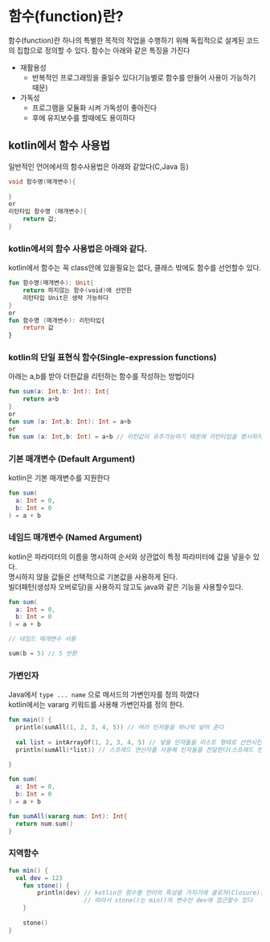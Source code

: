 # 함수(function)란?
함수(function)란 하나의 특별한 목적의 작업을 수행하기 위해 독립적으로 설계된 코드의 집합으로 정의할 수 있다.
함수는 아래와 같은 특징을 가진다
- 재활용성
  - 반복적인 프로그래밍을 줄일수 있다(기능별로 함수를 만들어 사용이 가능하기 때문)
- 가독성
  - 프로그램을 모듈화 시켜 가독성이 좋아진다
  - 후에 유지보수를 할때에도 용이하다

## kotlin에서 함수 사용법
일반적인 언어에서의 함수사용법은 아래와 같았다(C,Java 등)
```Java
void 함수명(매개변수){
    
}
or
리턴타입 함수명 (매개변수){
    return 값;
}
```
### kotlin에서의 함수 사용법은 아래와 같다.
kotlin에서 함수는 꼭 class안에 있을필요는 없다, 클래스 밖에도 함수를 선언할수 있다.
```kotlin
fun 함수명(매개변수): Unit{
    return 하지않는 함수(void)에 선언한
    리턴타입 Unit은 생략 가능하다
}
or
fun 함수명 (매개변수): 리턴타입{
    return 값
}
```
### kotlin의 단일 표현식 함수(Single-expression functions)
아래는 a,b를 받아 더한값을 리턴하는 함수를 작성하는 방법이다
```kotlin
fun sum(a: Int,b: Int): Int{
    return a+b
}
or
fun sum (a: Int,b: Int): Int = a+b
or
fun sum (a: Int,b: Int) = a+b // 리턴값이 유추가능하기 때문에 리턴타입을 명시하지 않아도 Int타입 함수로 변환된다.
```
### 기본 매개변수 (Default Argument)
kotlin은 기본 매개변수를 지원한다
```kotlin
fun sum(
  a: Int = 0,
  b: Int = 0
) = a + b
```
### 네임드 매개변수 (Named Argument)
kotlin은 파라미터의 이름을 명시하여 순서와 상관없이 특정 파라미터에 값을 넣을수 있다.<br>
명시하지 않을 값들은 선택적으로 기본값을 사용하게 된다.<br>
빌더패턴(생성자 오버로딩)을 사용하지 않고도 java와 같은 기능을 사용할수있다.
```kotlin
fun sum(
  a: Int = 0,
  b: Int = 0
) = a + b

// 네임드 매개변수 사용

sum(b = 5) // 5 반환
```
### 가변인자
Java에서 ```type ... name``` 으로 메서드의 가변인자를 정의 하였다<br>
kotlin에서는 vararg 키워드를 사용해 가변인자를 정의 한다.<br>
```kotlin
fun main() {
  println(sumAll(1, 2, 3, 4, 5)) // 여러 인자들을 하나씩 넣어 준다
  
  val list = intArrayOf(1, 2, 3, 4, 5) // 넣을 인자들을 리스트 형태로 선언시킨다
  println(sumAll(*list)) // 스프레드 연산자를 사용해 인자들을 전달한다(스프레드 연사자는 변수앞에 *을 붙인다)
  
}

fun sum(
  a: Int = 0,
  b: Int = 0
) = a + b

fun sumAll(vararg num: Int): Int{
  return num.sum()
}
```
### 지역함수
```kotlin
fun min() {
  val dev = 123
    fun stone() {
        println(dev) // kotlin은 함수형 언어의 특성을 가지기에 클로저(Closure)를 지원한다
                     // 따라서 stone()는 min()의 변수인 dev에 접근할수 있다
    }
    
    stone()
}
```
